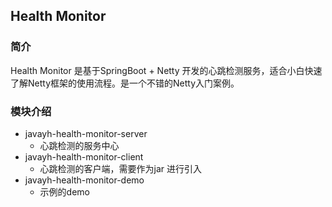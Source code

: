 ## Health Monitor

### 简介

Health Monitor 是基于SpringBoot + Netty 开发的心跳检测服务，适合小白快速了解Netty框架的使用流程。是一个不错的Netty入门案例。

### 模块介绍

- javayh-health-monitor-server
  - 心跳检测的服务中心
- javayh-health-monitor-client
  - 心跳检测的客户端，需要作为jar 进行引入
- javayh-health-monitor-demo
  - 示例的demo